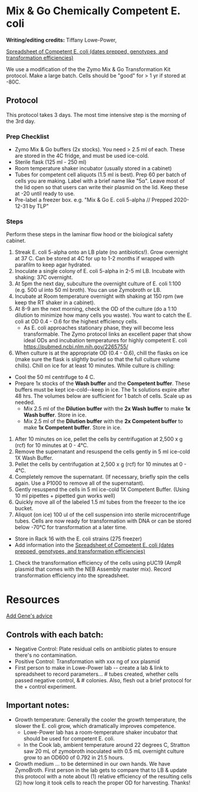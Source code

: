# Mix & Go Chemically Competent E. coli
**Writing/editing credits:** Tiffany Lowe-Power, 

[Spreadsheet of Competent E. coli (dates prepped, genotypes, and transformation efficiencies)](https://docs.google.com/spreadsheets/d/1xXmFNhyBsZvj54TSgFTaXH7qeZhrnlxdQcUaWDfSWBI/edit?usp=sharing)

We use a modification of the the Zymo Mix & Go Transformation Kit protocol. 
Make a large batch. 
Cells should be "good" for > 1 yr if stored at -80C.

## Protocol
This protocol takes 3 days. The most time intensive step is the morning of the 3rd day. 
### Prep Checklist
* Zymo Mix & Go buffers (2x stocks). You need > 2.5 ml of each. These are stored in the 4C fridge, and must be used ice-cold. 
* Sterile flask (125 ml - 250 ml)
* Room temperature shaker incubator (usually stored in a cabinet)
* Tubes for competent cell aliquots (1.5 ml is best).  Prep 60 per batch of cells you are making.  Label with a brief name like "5α". Leave most of the lid open so that users can write their plasmid on the lid. Keep these at -20 until ready to use. 
* Pre-label a freezer box. e.g. "Mix & Go E. coli 5-alpha // Prepped 2020-12-31 by TLP"

### Steps
Perform these steps in the laminar flow hood or the biological safety cabinet. 

1. Streak E. coli 5-alpha onto an LB plate (no antibiotics!). Grow overnight at 37 C. Can be stored at 4C for up to 1-2 months if wrapped with parafilm to keep agar hydrated. 
1. Inoculate a single colony of E. coli 5-alpha in 2-5 ml LB. Incubate with shaking: 37C overnight. 
1. At 5pm the next day, subculture the overnight culture of E. coli 1:100 (e.g. 500 ul into 50 ml broth). You can use Zymobroth or LB. 
1. Incubate at Room temperature overnight with shaking at 150 rpm (we keep the RT shaker in a cabinet).  
1. At 8-9 am the next morning, check the OD of the culture (do a 1:10 dilution to minimize how many cells you waste). You want to catch the E. coli at OD 0.4 - O.6 for the highest efficiency cells. 
    * As E. coli approaches stationary phase, they will become less transformable. The Zymo protocol links an excellent paper that show ideal ODs and incubation temperatures for highly competent E. coli https://pubmed.ncbi.nlm.nih.gov/2265755/ 
1. When culture is at the appropriate OD (0.4 - O.6), chill the flasks on ice (make sure the flask is slightly buried so that the full culture volume chills). Chill on ice for at least 10 minutes. While culture is chilling:
  * Cool the 50 ml centrifuge to 4 C. 
  * Prepare 1x stocks of the **Wash buffer** and the **Competent buffer**. These buffers must be kept ice-cold--keep in ice. The 1x solutions expire after 48 hrs.  The volumes below are sufficient for 1 batch of cells. Scale up as needed. 
    * Mix 2.5 ml of the **Dilution buffer** with the **2x Wash buffer** to make **1x Wash buffer**. Store in ice.  
    * Mix 2.5 ml of the **Dilution buffer** with the **2x Competent buffer** to make **1x Competent buffer**. Store in ice.   
1. After 10 minutes on ice, pellet the cells by centrifugation at 2,500 x g (rcf) for 10 minutes at 0 - 4°C. 
1. Remove the supernatant and resuspend the cells gently in 5 ml ice-cold 1X Wash Buffer. 
1. Pellet the cells by centrifugation at 2,500 x g (rcf) for 10 minutes at 0 - 4°C. 
1. Completely remove the supernatant. (If necessary, briefly spin the cells again. Use a P1000 to remove all of the supernatant). 
1. Gently resuspend the cells in 5 ml ice-cold 1X Competent Buffer. (Using 10 ml pipettes + pipetted gun works well)
1. Quickly move all of the labeled 1.5 ml tubes from the freezer to the ice bucket. 
1. Aliquot (on ice) 100 ul of the cell suspension into sterile microcentrifuge tubes. Cells are now ready for transformation with DNA or can be stored below -70°C for transformation at a later time. 
  * Store in Rack 16 with the E. coli strains (275 freezer)
  * Add information into the [Spreadsheet of Competent E. coli (dates prepped, genotypes, and transformation efficiencies)](https://docs.google.com/spreadsheets/d/1xXmFNhyBsZvj54TSgFTaXH7qeZhrnlxdQcUaWDfSWBI/edit?usp=sharing)
1. Check the transformation efficiency of the cells using pUC19 (AmpR plasmid that comes with the NEB Assembly master mix). Record transformation efficiency into the spreadsheet. 

# Resources
[Add Gene's advice](https://blog.addgene.org/save-time-and-money-by-making-your-own-competent-cells)

## Controls with each batch:
  * Negative Control: Plate residual cells on antibiotic plates to ensure there's no contamination.
  * Positive Control: Transformation with xxx ng of xxx plasmid
  * First person to make in Lowe-Power lab -- create a lab & link to spreadsheet to record parameters... # tubes created, whether cells passed negative control, & # colonies. 
  Also, flesh out a brief protocol for the + control experiment.

## Important notes:
* Growth temperature: Generally the cooler the growth temperature, the slower the E. coli grow, which dramatically improves competence.
  * Lowe-Power lab has a room-temperature shaker incubator that should be used for competent E. coli. 
  * In the Cook lab, ambient temperature around 22 degrees C, Stratton saw 20 mL of zymobroth inoculated with 0.5 mL overnight culture grow to an OD600 of 0.792 in 21.5 hours.
* Growth medium ... to be determined in our own hands. 
We have ZymoBroth. 
First person in the lab gets to compare that to LB & update this protocol with a note about (1) relative efficiency of the resulting cells (2) how long it took cells to reach the proper OD for harvesting. Thanks!
